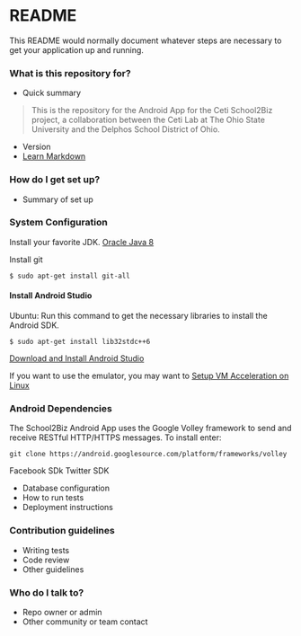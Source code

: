 # README #

This README would normally document whatever steps are necessary to get your application up and running.

### What is this repository for? ###

* Quick summary
> This is the repository for the Android App for the Ceti School2Biz project, a collaboration between the Ceti Lab at The Ohio State University and the Delphos School District of Ohio.  
* Version
* [Learn Markdown](https://bitbucket.org/tutorials/markdowndemo)

### How do I get set up? ###

* Summary of set up
### System Configuration ###
Install your favorite JDK.  [Oracle Java 8](http://www.oracle.com/technetwork/java/javase/downloads/jdk8-downloads-2133151.html)

Install git

`$ sudo apt-get install git-all`

#### Install Android Studio ####
Ubuntu: Run this command to get the necessary libraries to install the Android SDK.

`$ sudo apt-get install lib32stdc++6`

[Download and Install Android Studio](developer.android.com/sdk/index.html)

If you want to use the emulator, you may want to [Setup VM Acceleration on Linux](http://developer.android.com/tools/devices/emulator.html#vm-linux)
### Android Dependencies ###
The School2Biz Android App uses the Google Volley framework to send and receive RESTful HTTP/HTTPS messages.  To install enter:

`git clone https://android.googlesource.com/platform/frameworks/volley`

Facebook SDk
Twitter SDK
* Database configuration
* How to run tests
* Deployment instructions

### Contribution guidelines ###

* Writing tests
* Code review
* Other guidelines

### Who do I talk to? ###

* Repo owner or admin
* Other community or team contact
